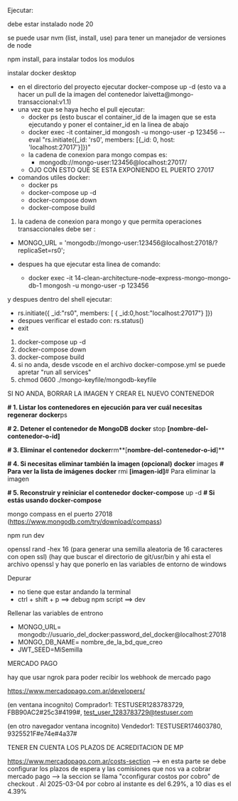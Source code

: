 Ejecutar:

debe estar instalado node 20

se puede usar nvm (list, install, use) para tener un manejador de versiones de node

npm install, para instalar todos los modulos

instalar docker desktop

* en el directorio del proyecto ejecutar docker-compose up -d (esto va  a hacer un pull de la imagen del contenedor laivetta@mongo-transaccional:v1.1)
* una vez que se haya hecho el pull ejecutar:
  * docker ps (esto buscar el container_id de la imagen que se esta ejecutando y poner el container_id en la linea de abajo
  * docker exec -it  container_id mongosh -u mongo-user -p 123456 --eval "rs.initiate({_id: 'rs0', members: [{_id: 0, host: 'localhost:27017'}]})"
  * la cadena de conexion para mongo compas es:
    * mongodb://mongo-user:123456@localhost:27017/
  * OJO CON ESTO QUE SE ESTA EXPONIENDO EL PUERTO 27017
* comandos utiles docker:
  * docker ps
  * docker-compose up -d
  * docker-compose down
  * docker-compose build

1. la cadena de conexion para mongo y que permita operaciones transaccionales debe ser :

* MONGO_URL = 'mongodb://mongo-user:123456@localhost:27018/?replicaSet=rs0';
* despues ha que ejecutar esta linea de comando:

  * docker exec -it 14-clean-architecture-node-express-mongo-mongo-db-1 mongosh -u mongo-user -p 123456

y despues dentro del shell ejecutar:

* rs.initiate({  _id:"rs0",  members: [  { _id:0,host:"localhost:27017"} ]})
* despues verificar el estado con: rs.status()
* exit

1. docker-compose up -d
2. docker-compose down
3. docker-compose build
4. si no anda, desde vscode en el archivo docker-compose.yml se puede apretar  "run all services"
5. chmod 0600 ./mongo-keyfile/mongodb-keyfile

SI NO ANDA, BORRAR LA IMAGEN Y CREAR EL NUEVO CONTENEDOR

**# 1. Listar los contenedores en ejecución para ver cuál necesitas regenerar**
**docker**ps

**# 2. Detener el contenedor de MongoDB**
**docker** stop **[**nombre-del-contenedor-o-id**]**

**# 3. Eliminar el contenedor**
**docker**rm**[**nombre-del-contenedor-o-id**]**

**# 4. Si necesitas eliminar también la imagen (opcional)**
**docker** images           **# Para ver la lista de imágenes**
**docker** rmi **[**imagen-id**]**# Para eliminar la imagen

**# 5. Reconstruir y reiniciar el contenedor**
**docker-compose** up -d    **# Si estás usando docker-compose**

mongo compass en el puerto 27018 (https://www.mongodb.com/try/download/compass)

npm run dev

openssl rand -hex 16 (para generar una semilla aleatoria de 16 caracteres con open ssl) (hay que buscar el directorio de git/usr/bin y ahi esta el archivo openssl y hay que ponerlo en las variables de entorno de windows

Depurar

* no tiene que estar andando la terminal
* ctrl + shift + p  ==> debug npm script  ==> dev

Rellenar las variables de entrono

* MONGO_URL= mongodb://usuario_del_docker:password_del_docker@localhost:27018
* MONGO_DB_NAME= nombre_de_la_bd_que_creo
* JWT_SEED=MiSemilla

MERCADO PAGO

hay que usar ngrok para poder recibir los webhook de mercado pago

https://www.mercadopago.com.ar/developers/

(en ventana incognito) Comprador1: TESTUSER1283783729, FBB90AC2#25c3#4199#, test_user_1283783729@testuser.com

(en otro navegador ventana incognito) Vendedor1: TESTUSER174603780, 9325521F#e74e#4a37#


TENER EN CUENTA LOS PLAZOS DE ACREDITACION DE MP	

https://www.mercadopago.com.ar/costs-section  --> en esta parte se debe configurar los plazos de espera y las comisiones que nos va a cobrar mercado pago --> la seccion se llama "cconfigurar costos por cobro" de checkout . Al 2025-03-04 por cobro al instante es del 6.29%, a 10 dias es el 4.39%
